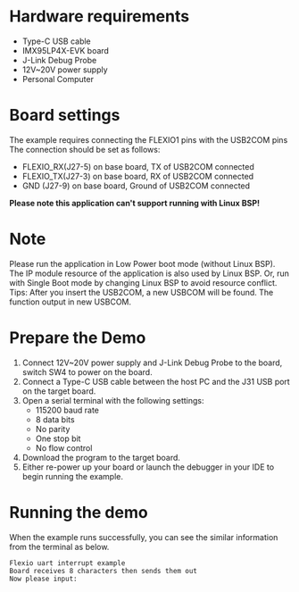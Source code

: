 Hardware requirements
=====================
- Type-C USB cable
- IMX95LP4X-EVK  board
- J-Link Debug Probe
- 12V~20V power supply
- Personal Computer

Board settings
============
The example requires connecting the FLEXIO1 pins with the USB2COM pins
The connection should be set as follows:
- FLEXIO_RX(J27-5) on base board, TX of USB2COM connected
- FLEXIO_TX(J27-3) on base board, RX of USB2COM connected
- GND      (J27-9) on base board, Ground of USB2COM connected

**Please note this application can't support running with Linux BSP!**

Note
====
Please run the application in Low Power boot mode (without Linux BSP).
The IP module resource of the application is also used by Linux BSP.
Or, run with Single Boot mode by changing Linux BSP to avoid resource
conflict.
Tips: After you insert the USB2COM, a new USBCOM will be found. The function output in new USBCOM.

Prepare the Demo
===============
1.  Connect 12V~20V power supply and J-Link Debug Probe to the board, switch SW4 to power on the board.
2.  Connect a Type-C USB cable between the host PC and the J31 USB port on the target board.
3.  Open a serial terminal with the following settings:
    - 115200 baud rate
    - 8 data bits
    - No parity
    - One stop bit
    - No flow control
4.  Download the program to the target board.
5.  Either re-power up your board or launch the debugger in your IDE to begin running the example.

Running the demo
================
When the example runs successfully, you can see the similar information from the terminal as below.

~~~~~~~~~~~~~~~~~~~~~
Flexio uart interrupt example
Board receives 8 characters then sends them out
Now please input:
~~~~~~~~~~~~~~~~~~~~~
